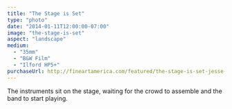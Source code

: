 ```yaml
---
title: "The Stage is Set"
type: "photo"
date: "2014-01-11T12:00:00-07:00"
image: "the-stage-is-set"
aspect: "landscape"
medium:
  - "35mm"
  - "B&W Film"
  - "Ilford HP5+"
purchaseUrl: http://fineartamerica.com/featured/the-stage-is-set-jesse-allen.html
---
```


The instruments sit on the stage, waiting for the crowd to assemble and the band to start playing.
